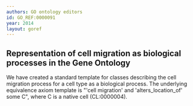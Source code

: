 ```yaml
--- 
authors: GO ontology editors
id: GO_REF:0000091
year: 2014
layout: goref
---
```


## Representation of cell migration as biological processes in the Gene Ontology

We have created a standard template for classes describing the cell migration process for a cell type as a biological process. The underlying equivalence axiom template is "'cell migration' and 'alters_location_of' some C", where C is a native cell (CL:0000004).
